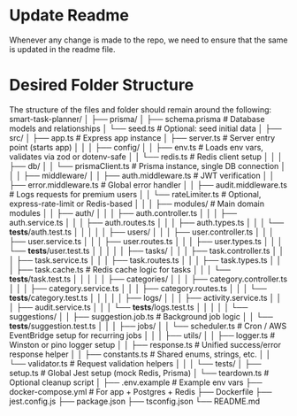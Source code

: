 # Update Readme

Whenever any change is made to the repo, we need to ensure that the same is updated in the readme file.

# Desired Folder Structure

The structure of the files and folder should remain around the following:
smart-task-planner/
│
├── prisma/
│ ├── schema.prisma # Database models and relationships
│ └── seed.ts # Optional: seed initial data
│
├── src/
│ ├── app.ts # Express app instance
│ ├── server.ts # Server entry point (starts app)
│ │
│ ├── config/
│ │ ├── env.ts # Loads env vars, validates via zod or dotenv-safe
│ │ └── redis.ts # Redis client setup
│ │
│ ├── db/
│ │ └── prismaClient.ts # Prisma instance, single DB connection
│ │
│ ├── middleware/
│ │ ├── auth.middleware.ts # JWT verification
│ │ ├── error.middleware.ts # Global error handler
│ │ ├── audit.middleware.ts # Logs requests for premium users
│ │ └── rateLimiter.ts # Optional, express-rate-limit or Redis-based
│ │
│ ├── modules/ # Main domain modules
│ │ ├── auth/
│ │ │ ├── auth.controller.ts
│ │ │ ├── auth.service.ts
│ │ │ ├── auth.routes.ts
│ │ │ ├── auth.types.ts
│ │ │ └── **tests**/auth.test.ts
│ │ │
│ │ ├── users/
│ │ │ ├── user.controller.ts
│ │ │ ├── user.service.ts
│ │ │ ├── user.routes.ts
│ │ │ ├── user.types.ts
│ │ │ └── **tests**/user.test.ts
│ │ │
│ │ ├── tasks/
│ │ │ ├── task.controller.ts
│ │ │ ├── task.service.ts
│ │ │ ├── task.routes.ts
│ │ │ ├── task.types.ts
│ │ │ ├── task.cache.ts # Redis cache logic for tasks
│ │ │ └── **tests**/task.test.ts
│ │ │
│ │ ├── categories/
│ │ │ ├── category.controller.ts
│ │ │ ├── category.service.ts
│ │ │ ├── category.routes.ts
│ │ │ └── **tests**/category.test.ts
│ │ │
│ │ ├── logs/
│ │ │ ├── activity.service.ts
│ │ │ ├── audit.service.ts
│ │ │ └── **tests**/logs.test.ts
│ │ │
│ │ └── suggestions/
│ │ ├── suggestion.job.ts # Background job logic
│ │ └── **tests**/suggestion.test.ts
│ │
│ ├── jobs/
│ │ └── scheduler.ts # Cron / AWS EventBridge setup for recurring jobs
│ │
│ ├── utils/
│ │ ├── logger.ts # Winston or pino logger setup
│ │ ├── response.ts # Unified success/error response helper
│ │ ├── constants.ts # Shared enums, strings, etc.
│ │ └── validator.ts # Request validation helpers
│ │
│ └── tests/
│ ├── setup.ts # Global Jest setup (mock Redis, Prisma)
│ └── teardown.ts # Optional cleanup script
│
├── .env.example # Example env vars
├── docker-compose.yml # For app + Postgres + Redis
├── Dockerfile
├── jest.config.js
├── package.json
├── tsconfig.json
└── README.md
